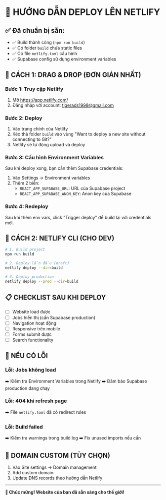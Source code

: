 # 🚀 HƯỚNG DẪN DEPLOY LÊN NETLIFY

## ✅ Đã chuẩn bị sẵn:
- ✅ Build thành công (`npm run build`)
- ✅ Có folder `build` chứa static files
- ✅ Có file `netlify.toml` cấu hình
- ✅ Supabase config sử dụng environment variables

## 🎯 CÁCH 1: DRAG & DROP (ĐƠN GIẢN NHẤT)

### Bước 1: Truy cập Netlify
1. Mở https://app.netlify.com/
2. Đăng nhập với account: tigerads1998@gmail.com

### Bước 2: Deploy
1. Vào trang chính của Netlify
2. Kéo thả folder `build` vào vùng "Want to deploy a new site without connecting to Git?"
3. Netlify sẽ tự động upload và deploy

### Bước 3: Cấu hình Environment Variables
Sau khi deploy xong, bạn cần thêm Supabase credentials:

1. Vào Settings → Environment variables
2. Thêm 2 biến:
   - `REACT_APP_SUPABASE_URL`: URL của Supabase project
   - `REACT_APP_SUPABASE_ANON_KEY`: Anon key của Supabase

### Bước 4: Redeploy
Sau khi thêm env vars, click "Trigger deploy" để build lại với credentials mới.

## 🎯 CÁCH 2: NETLIFY CLI (CHO DEV)

```bash
# 1. Build project
npm run build

# 2. Deploy lần đầu (draft)
netlify deploy --dir=build

# 3. Deploy production
netlify deploy --prod --dir=build
```

## 📋 CHECKLIST SAU KHI DEPLOY

- [ ] Website load được
- [ ] Jobs hiển thị (cần Supabase production)
- [ ] Navigation hoạt động
- [ ] Responsive trên mobile
- [ ] Forms submit được
- [ ] Search functionality

## 🔧 NẾU CÓ LỖI

### Lỗi: Jobs không load
➡️ Kiểm tra Environment Variables trong Netlify
➡️ Đảm bảo Supabase production đang chạy

### Lỗi: 404 khi refresh page
➡️ File `netlify.toml` đã có redirect rules

### Lỗi: Build failed
➡️ Kiểm tra warnings trong build log
➡️ Fix unused imports nếu cần

## 🌟 DOMAIN CUSTOM (TÙY CHỌN)

1. Vào Site settings → Domain management
2. Add custom domain
3. Update DNS records theo hướng dẫn Netlify

---

**🎉 Chúc mừng! Website của bạn đã sẵn sàng cho thế giới!** 